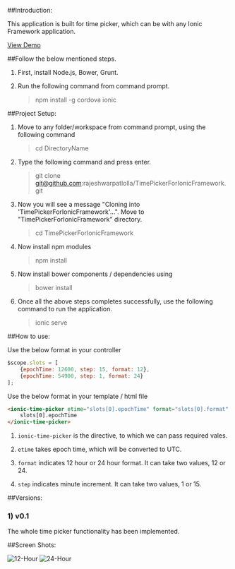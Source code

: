 ##Introduction:

This application is built for time picker, which can be with any Ionic Framework application.

[View Demo](http://rajeshwarpatlolla.github.io/TimePickerForIonicFramework/demo/ "Demo") 


##Follow the below mentioned steps.

1) First, install Node.js, Bower, Grunt.

2) Run the following command from command prompt.

	> npm install -g cordova ionic

##Project Setup:

1) Move to any folder/workspace from command prompt, using the following command

	> cd DirectoryName

2) Type the following command and press enter.

	> git clone git@github.com:rajeshwarpatlolla/TimePickerForIonicFramework.git

3) Now you will see a message "Cloning into 'TimePickerForIonicFramework'...". Move to "TimePickerForIonicFramework" directory.

	> cd TimePickerForIonicFramework

4) Now install npm modules
    
	> npm install
    
5) Now install bower components / dependencies using

	> bower install

6) Once all the above steps completes successfully, use the following command to run the application.

	> ionic serve

##How to use:

Use the below format in your controller

````javascript
$scope.slots = [
    {epochTime: 12600, step: 15, format: 12},
    {epochTime: 54900, step: 1, format: 24}
];
````
 
Use the below format in your template / html file

````html
<ionic-time-picker etime="slots[0].epochTime" format="slots[0].format" step="slots[0].step">    
    slots[0].epochTime
</ionic-time-picker>
````

1) `ionic-time-picker` is the directive, to which we can pass required vales.

2) `etime` takes epoch time, which will be converted to UTC.
	
3) `format` indicates 12 hour or 24 hour format. It can take two values, 12 or 24.

4) `step` indicates minute increment. It can take two values, 1 or 15.

##Versions:

### 1) v0.1
The whole time picker functionality has been implemented.

##Screen Shots:

![12-Hour](https://lh6.googleusercontent.com/-UL18wuskI_A/VNHkGj8tdwI/AAAAAAAADdU/5tBbZcF6_es/w328-h494-no/TimePicker-1.jpg "12-Hour")
![24-Hour](https://lh5.googleusercontent.com/-xgqgH2zRSuA/VNHkGQ6R8cI/AAAAAAAADdQ/5gGJ1nUqmA0/w328-h494-no/TimePicker-2.jpg "24-Hour.")

